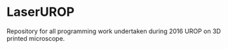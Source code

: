 # LaserUROP
Repository for all programming work undertaken during 2016 UROP on 3D printed microscope.